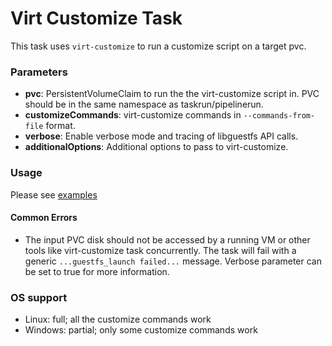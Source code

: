 # Virt Customize Task

This task uses `virt-customize` to run a customize script on a target pvc.


### Parameters

- **pvc**: PersistentVolumeClaim to run the the virt-customize script in. PVC should be in the same namespace as taskrun/pipelinerun.
- **customizeCommands**: virt-customize commands in `--commands-from-file` format.
- **verbose**: Enable verbose mode and tracing of libguestfs API calls.
- **additionalOptions**: Additional options to pass to virt-customize.


### Usage

Please see [examples](examples)

#### Common Errors

- The input PVC disk should not be accessed by a running VM or other tools like virt-customize task concurrently.
The task will fail with a generic `...guestfs_launch failed...` message.
Verbose parameter can be set to true for more information.

### OS support

- Linux: full; all the customize commands work
- Windows: partial; only some customize commands work
